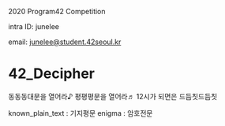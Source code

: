 2020 Program42 Competition

intra ID: junelee

email: junelee@student.42seoul.kr

# 42_Decipher
동동동대문을 열어라♪ 평평평문을 열어라♬ 12시가 되면은 드듬칫드듬칫

known_plain_text	: 기지평문
enigma		: 암호전문
